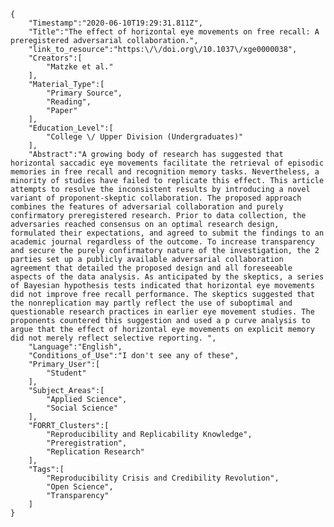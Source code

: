
    {
        "Timestamp":"2020-06-10T19:29:31.811Z",
        "Title":"The effect of horizontal eye movements on free recall: A preregistered adversarial collaboration.",
        "link_to_resource":"https:\/\/doi.org\/10.1037\/xge0000038",
        "Creators":[
            "Matzke et al."
        ],
        "Material_Type":[
            "Primary Source",
            "Reading",
            "Paper"
        ],
        "Education_Level":[
            "College \/ Upper Division (Undergraduates)"
        ],
        "Abstract":"A growing body of research has suggested that horizontal saccadic eye movements facilitate the retrieval of episodic memories in free recall and recognition memory tasks. Nevertheless, a minority of studies have failed to replicate this effect. This article attempts to resolve the inconsistent results by introducing a novel variant of proponent-skeptic collaboration. The proposed approach combines the features of adversarial collaboration and purely confirmatory preregistered research. Prior to data collection, the adversaries reached consensus on an optimal research design, formulated their expectations, and agreed to submit the findings to an academic journal regardless of the outcome. To increase transparency and secure the purely confirmatory nature of the investigation, the 2 parties set up a publicly available adversarial collaboration agreement that detailed the proposed design and all foreseeable aspects of the data analysis. As anticipated by the skeptics, a series of Bayesian hypothesis tests indicated that horizontal eye movements did not improve free recall performance. The skeptics suggested that the nonreplication may partly reflect the use of suboptimal and questionable research practices in earlier eye movement studies. The proponents countered this suggestion and used a p curve analysis to argue that the effect of horizontal eye movements on explicit memory did not merely reflect selective reporting. ",
        "Language":"English",
        "Conditions_of_Use":"I don't see any of these",
        "Primary_User":[
            "Student"
        ],
        "Subject_Areas":[
            "Applied Science",
            "Social Science"
        ],
        "FORRT_Clusters":[
            "Reproducibility and Replicability Knowledge",
            "Preregistration",
            "Replication Research"
        ],
        "Tags":[
            "Reproducibility Crisis and Credibility Revolution",
            "Open Science",
            "Transparency"
        ]
    }
